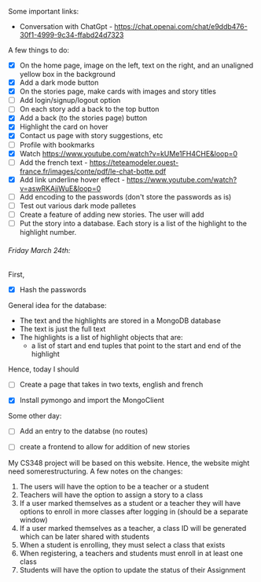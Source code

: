 Some important links:
- Conversation with ChatGpt - https://chat.openai.com/chat/e9ddb476-30f1-4999-9c34-ffabd24d7323



A few things to do:
- [x] On the home page, image on the left, text on the right, and an unaligned yellow box in the background
- [x] Add a dark mode button
- [x] On the stories page, make cards with images and story titles
- [ ] Add login/signup/logout option
- [ ] On each story add a back to the top button 
- [x] Add a back (to the stories page) button
- [x] Highlight the card on hover
- [x] Contact us page with story suggestions, etc
- [ ] Profile with bookmarks
- [x] Watch https://www.youtube.com/watch?v=kUMe1FH4CHE&loop=0
- [ ] Add the french text - https://teteamodeler.ouest-france.fr/images/conte/pdf/le-chat-botte.pdf
- [x] Add link underline hover effect - https://www.youtube.com/watch?v=aswRKAjjWuE&loop=0
- [ ] Add encoding to the passwords (don't store the passwords as is)
- [ ] Test out various dark mode palletes
- [ ] Create a feature of adding new stories. The user will add 
- [ ] Put the story into a database. Each story is a list of the highlight to the highlight number. 

###### Friday March 24th:

First,
- [x] Hash the passwords

General idea for the database: 
- The text and the highlights are stored in a MongoDB database
- The text is just the full text
- The highlights is a list of highlight objects that are:
    - a list of start and end tuples that point to the start and end of the highlight

Hence, today I should 
- [ ] Create a page that takes in two texts, english and french
- [x] Install pymongo and import the MongoClient



Some other day:
- [ ] Add an entry to the databse (no routes)
- [ ] create a frontend to allow for addition of new stories


My CS348 project will be based on this website. Hence, the website might need somerestructuring. A few notes on the changes:
1. The users will have the option to be a teacher or a student
2. Teachers will have the option to assign a story to a class
3. If a user marked themselves as a student or a teacher they will have options to enroll in more classes after logging in (should be a separate window)
4. If a user marked themselves as a teacher, a class ID will be generated which can be later shared with students
5. When a student is enrolling, they must select a class that exists
6. When registering, a teachers and students must enroll in at least one class
7. Students will have the option to update the status of their Assignment